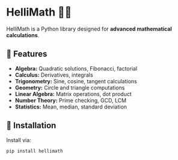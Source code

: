 # HelliMath 📐🔢

HelliMath is a Python library designed for **advanced mathematical calculations**.

## 🌟 Features
- **Algebra:** Quadratic solutions, Fibonacci, factorial
- **Calculus:** Derivatives, integrals
- **Trigonometry:** Sine, cosine, tangent calculations
- **Geometry:** Circle and triangle computations
- **Linear Algebra:** Matrix operations, dot product
- **Number Theory:** Prime checking, GCD, LCM
- **Statistics:** Mean, median, standard deviation

## 🚀 Installation
Install via:
```sh
pip install hellimath